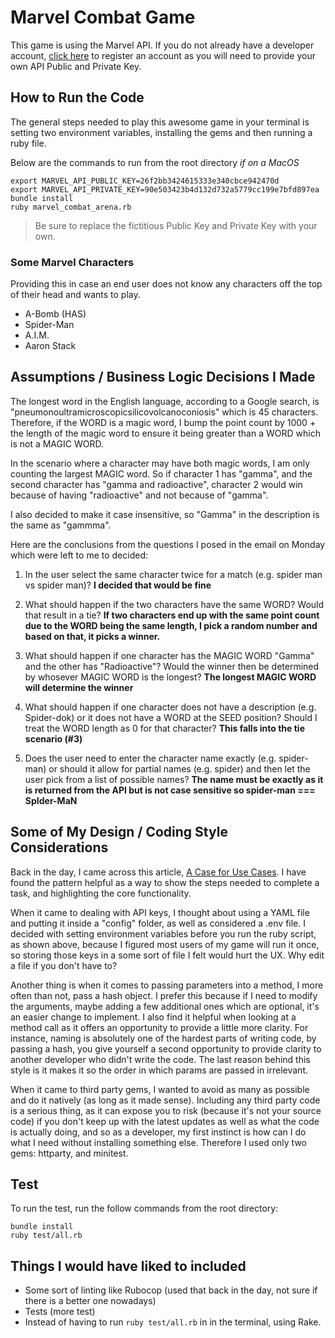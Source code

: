 # Marvel Combat Game

This game is using the Marvel API. If you do not already have a developer account, [click here](https://developer.marvel.com/) to register an account as you will need to provide your own API Public and Private Key.

## How to Run the Code

The general steps needed to play this awesome game in your terminal is setting two environment variables, installing the gems and then running a ruby file.

Below are the commands to run from the root directory _if on a MacOS_

```terminal
export MARVEL_API_PUBLIC_KEY=26f2bb3424615333e340cbce942470d
export MARVEL_API_PRIVATE_KEY=90e503423b4d132d732a5779cc199e7bfd897ea
bundle install
ruby marvel_combat_arena.rb
```

> Be sure to replace the fictitious Public Key and Private Key with your own.

### Some Marvel Characters

Providing this in case an end user does not know any characters off the top of their head and wants to play.

- A-Bomb (HAS)
- Spider-Man
- A.I.M.
- Aaron Stack

## Assumptions / Business Logic Decisions I Made

The longest word in the English language, according to a Google search, is "pneumonoultramicroscopicsilicovolcanoconiosis" which is 45 characters.
Therefore, if the WORD is a magic word, I bump the point count by 1000 + the length of the magic word to ensure it being greater than a WORD which is not a MAGIC WORD.

In the scenario where a character may have both magic words, I am only counting the largest MAGIC word. So if character 1 has "gamma", and the second character has "gamma and radioactive", character 2 would win because of having "radioactive" and not because of "gamma".

I also decided to make it case insensitive, so "Gamma" in the description is the same as "gammma".

Here are the conclusions from the questions I posed in the email on Monday which were left to me to decided:

1. In the user select the same character twice for a match (e.g. spider man vs spider man)? **I decided that would be fine**

2. What should happen if the two characters have the same WORD? Would that result in a tie? **If two characters end up with the same point count due to the WORD being the same length, I pick a random number and based on that, it picks a winner.**

3. What should happen if one character has the MAGIC WORD "Gamma" and the other has "Radioactive"? Would the winner then be determined by whosever MAGIC WORD is the longest? **The longest MAGIC WORD will determine the winner**

4. What should happen if one character does not have a description (e.g. Spider-dok) or it does not have a WORD at the SEED position? Should I treat the WORD length as 0 for that character? **This falls into the tie scenario (#3)**

5. Does the user need to enter the character name exactly (e.g. spider-man) or should it allow for partial names (e.g. spider) and then let the user pick from a list of possible names? **The name must be exactly as it is returned from the API but is not case sensitive so spider-man === SpIder-MaN**

## Some of My Design / Coding Style Considerations

Back in the day, I came across this article, [A Case for Use Cases](https://webuild.envato.com/blog/a-case-for-use-cases/). I have found the pattern helpful as a way to show the steps needed to complete a task, and highlighting the core functionality.

When it came to dealing with API keys, I thought about using a YAML file and putting it inside a "config" folder, as well as considered a .env file. I decided with setting environment variables before you run the ruby script, as shown above, because I figured most users of my game will run it once, so storing those keys in a some sort of file I felt would hurt the UX. Why edit a file if you don't have to?

Another thing is when it comes to passing parameters into a method, I more often than not, pass a hash object. I prefer this because if I need to modify the arguments, maybe adding a few additional ones which are optional, it's an easier change to implement. I also find it helpful when looking at a method call as it offers an opportunity to provide a little more clarity. For instance, naming is absolutely one of the hardest parts of writing code, by passing a hash, you give yourself a second opportunity to provide clarity to another developer who didn't write the code. The last reason behind this style is it makes it so the order in which params are passed in irrelevant.

When it came to third party gems, I wanted to avoid as many as possible and do it natively (as long as it made sense). Including any third party code is a serious thing, as it can expose you to risk (because it's not your source code) if you don't keep up with the latest updates as well as what the code is actually doing, and so as a developer, my first instinct is how can I do what I need without installing something else. Therefore I used only two gems: httparty, and minitest.

## Test

To run the test, run the follow commands from the root directory:

```terminal
bundle install
ruby test/all.rb
```

## Things I would have liked to included

- Some sort of linting like Rubocop (used that back in the day, not sure if there is a better one nowadays)
- Tests (more test)
- Instead of having to run `ruby test/all.rb` in in the terminal, using Rake.
